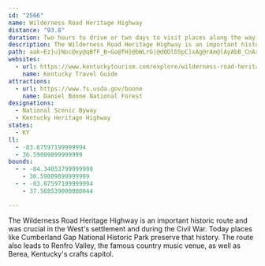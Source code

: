 ```yaml
---
id: "2566"
name: Wilderness Road Heritage Highway
distance: "93.8"
duration: Two hours to drive or two days to visit places along the way
description: The Wilderness Road Heritage Highway is an important historic route and was crucial in the West's settlement and during the Civil War. Today places like Cumberland Gap National Historic Park preserve that history. The route also leads to Renfro Valley, the famous country music venue, as well as Berea, Kentucky's crafts capitol.
path: aak~Ez}u}Noc@xy@qBfF_B~Go@fH}@bWLrG|@dQDlDSpC]xAg@rAm@lAyAbB_CnAsA\c@TmIb@iCZgSdGeDl@cBJmDD{HKeIPeTnCiDRWOeAC[MuHgA_PyCcD_@_CEcCJuLlAgVfAePfAmCB_BWcCaAcXoSwBaAiDq@wAEcCJaR~BeJr@u_@?yAEcCY}Bq@kAm@g@Y_BeBwAmBsH}NcBqBoB{AiSaMiBeBoA{Bi@_BsDcSwAeDyAgBcAw@sB{@kb@aKg@Eg@Kk@Gi@Ek@Ai@@S@[Bm@Je@HcF~@oATqAl@cBj@kATkCFwCKcBQoA_@uDuAcIeBs@Kk@Es@Ak@@o@D]Dg@H}C`Aq@La@FqCPaAJ_AHq@Dm@@qA@qG?o@Eo@IoE[O?{@Cm@@k@Bm@Hk@L[HODg@Pi@Vi@Zg@^a@^a@b@INQXYl@Wn@Sl@Sx@CLKb@{@nEw@bEOr@Mb@Ux@Ur@Un@Yp@OZa@v@w@nA[`@a@h@a@b@c@b@a@\g@^e@Ze@XIDkCrA}BhAeEzBoBz@qFxCiDjBgCtAi@Ti@Ne@Jk@Hi@Di@?G?c@Ai@Ek@Ic@Ik@Qa@Qe@Wm@]cBcA_CqA_CuAsGuD_Ai@gDqBoBqAaA}@iGeHcA{@iBgAiAg@yCw@aE_@uCDgOpAyFRmEEqNy@cCBcC^aCx@oAr@aKzJqClBkAl@ua@bOcDh@{BEoAWoAa@kJaGoCwA}EeBuKsAcCMyCD{D^]RmCd@w@@mDKgM{AoK_@aL`A_D~@aFj@_@dAsCtBiStXgN~e@wA`DlEzK^pBZzC?vACtBa@rC_@rAmAzCoBjDgC`CmJrGcB~A_DrEcBrDmArDo@`DgEv[_BxKiAvEqMv`@yAdEs@xAcAhB}DvFyDlDiCzA{GxC}d@nQyE~Ae@?aFfBiDlBwBfBeApA}A`CmAjC{@rCy@rEyAzNm@dD_A`Do@dBsAhC_BxBiBrBsB~AoAx@aCdAuA`@kFp@kPp@{Fr@_GfAcCr@gIlDmIfFeFdEet@ju@gS`TyClCsD`CoBbA}Br@iDr@kIlAaGdBiJxEwdAzj@sDrAcCr@iDr@uJvAiBf@mDrAcDjBal@d`@eKzFsFlCoRrGkOzE{FlC}C~BmCtCwCpEgBlDcBlFiL~b@e@tAgD~HiBfDiDxEyCdDcCzBwHzFcB~AyAfBeCjEuAnDkAjFgFdZy@`IIfDBjDJfDRlBt@dFvAxFj@xApAhCvA~BzCzDxSzVvZp_@pLzMfGvHfE~E|DdEvFnFbI~GpQnNhEtEtBlDrArChBdG|@tEd@xFJzD?`DGhBO`Cm@lEo@`DiA|DcFvLuVxh@gOl\wDxG_BpBoAfAmD~A{DdAwJfB}Ed@wJWgEP}ZtFwk@dIcCf@oGlBkaAv_@eCz@gCj@gFf@oFEy]wCoDRgE`AmF`DiDvC{[bZmChDyAdDi@xAm@`Ce@zC[~E?jCd@tIiBd@}BdDyAxA{O|J_Bp@gARyBLoAM}Bk@yAs@y@k@{HuJgEoEeFqDsAuA{E_GuBgE_AeAoAa@yIE_ASa@[}@gAmEuK}CuGc@s@iAi@yDOcADyDr@}ACiDY}CHsFt@mBl@sCvB}C`AoDPgEGiNw@aDm@uDiAuAo@gGeF_NuHs@Wu@AYF}DxBoBj@mAJiB?wNw@uBPsBp@qAl@iHlFaAf@iB`@uDNqB`@iAd@eGfD_@d@{@~BqEtSi@fBi@fA{@p@o]dPgCpBy@dAkAlB_AjC}@`FmApSe@lDyD`O_A~BsCzEi@`CO|DCtLU`IPbMEtCi@dGa@rCm@zAi@j@oA^}BPkAX_LtFwHdDuGrBoBFaNaAmFCgEi@gDqByB{@_Io@_Bc@{DwC}@eAiCuDoBeDi@k@aAo@iC_AiBG_CZqJxDyMhEk@\wBlDoA`Ao@TsALqHTyAj@_AvA}@`Du@pB_AbBiObTmC~EmEtMm\h_Am@rAs@fA{A~AiBjAgjAdr@gDxAmCpB_H`EgBpB_AzB_AdEy@fGqCjPeApEaEhN]dBQtAOpCDlBvBbZCtBKdBi@zBy@vB}EnHe@dAg@lBSvBGrAF|BdDhc@DfBCxC[fEu@fEwDtRyCxJi@fE_@hQiAbMIlCXdGxClf@DfD[lD_AxEsAzEYj@s@~@_Bz@gBXcFBcE^{FrAoVvGwEtA_Bt@o@|@c@hAOv@w@xHk@fCy@fC{FbMsBjDeB~BcDlCkCtA{EdBuJrCeBr@aB~@oCdCkOvRcAjAkAz@w@b@qBh@sJ|AqElAumAjj@sQhGT~AIp@_@tAe@x@mApAiCxAw@rAyAhF_@jB_@xCEtFUpAs@rBoBrEcBf@_@z@OvAJxBbAlEN`BSdC[fAaJzQ}@rA_B`AgGhA_@ZUd@I~@D`BZ~JNjAwM`FuxAll@eHnCiGpBmDlBy_@fO_Cb@iCJaEMsSqB_ABcAX_At@wHjJiOdOeBvAaG`DsAbAsHhHoLlKsCtCkKtSwEnIkA~CcArEiAxDyAfDcBtCig@lj@oM|Fw@TuB\c|@zA}APyBl@_B|@wAnAcB|B_ArBi@`BeBlIiAzCy@`BsApBeL|LmE|FiBfDsCtGiD`HeDrFyFzH_DjDgEtDmc@h_@uA`AsDjDqWxT_U`RmFlFmEfGyD`H{BlF_EzEc@x@e@rA_@~Cc@tRyAnPcAlFu@`DsAfEaCxFiDxF}DxEcDvCoDdC{l@v`@iB`BsD~DiBlA}MjFyDlAyDt@uFr@eB^oBv@}EzBwCbAmFr@{F?yBZuAv@qAlAkAlCw@~Dk@rBoAxBaAz@iAj@aB\}A?sEc@aBJ{Af@_Ar@i@p@cArBY|AK|A@bBXxB\fArFzL~@jDZtD@fBS~Cm@rCob@txA_FdPcAbC_AxA}@fAoDtCgBjBoAxC[xBMtCj@~IBdBUzCo@dCeArBqAtAsGxDqBdB_AdA}GpJu@|Am@jBk@lDc@nGy@`DsBrDwFdI_BnBo@l@_CjAgB\qNRwEXwCd@sCx@kGlCyBtAeEvDwC`E_CfEaEtFmDxCiAp@mDfAyAV_CPqCEoBUuHiB{Ce@gE?iDV}Cb@gGpBwEpCuDhB{H~C}A^{ARkCF{B]qBu@yCyBiBgCuL}QsCeFiB{EqDwKcBwDiBaCy@s@_By@_B_@mBQyCR}DlAyL|EuPvIiEdB}Bj@wAJiECoC_@eIaCmEw@{COqC?}Fl@}@?_AKsBm@uBwAqAuBk@aB]oBKsBDwJ?yBEeAO_AW{@q@mAi@i@_Ae@mAOiA@iAXo@\cFlD}@lAoCfHcN~Ta@bAs@lCe@rCS~Co@|M?vBThFl@rDdA`DbBjD~AlBrCdCv@dAd@hATrABdCSdByAfFeAdBcB`BgBl@yD\sFLgDl@yCpAwCfCiAdB}ArDyGfXiBhFmBfDuB`Ci@b@[Tc@ZWNYPcAd@aA\_AXgAVmARwO~AoRxAkERaK?wDMiEm@qIwBcBKmBH_B^cA`@uBpAsB`Bw@v@yBzCuBxEy@~CcGf[c@dFCfCH`Dh@lFt@fDfFzPXvCMzCq@lC}@zAaNlR}C`FyClGgGlN}DpGiBjDs@rB_@|Aw@|EU~FHnD|@jO@tEaCtt@]fF_@lCiN`r@yBdPuNlp@iAfCsBfCsA~@}FdCoBxAyAxBg@dA[lA_@fDDjDb@fDxBbJPvBBxBIlAa@nCaDxIo@`DYlDErL_@xCi@tCi@hB}IjQqC`HeArD{EbS_Bs@sC_AqFjAy@EwPgImAaA}CmDsB_BeBo@_LiCcEWmDNeIzAiE`@uAb@cBlAiAqBy@aAqXcOuByAeIkIiCoByCeAmEe@{Xm@cHLwV`HwG|AeGfAekBvTkGr@kCJiA?kC[eCu@_Aa@yB{A}DyDkCyBuB_AcCm@_DWqBDgNlBmCPkDDkCKsE_@e]gDwG}@gDoAmBmAcBwAeByBiAmBo@{A}AeGiNom@q@yBwAyCeB_Cy@w@}CoBgBq@iB_@uDUqBHoBZiAZiCjAgh@~`@cEfCgC~@mZlHmC~@eCnA}CxBwQ`PaBjA}Ar@cCt@sEd@yNKiDH{^hHaCL_BIiDk@qyB_h@wCg@uHy@gFy@wtBc`@{Ae@wBcAgXgSyDyCa@Sg@SqAa@e@OiDaAgCq@YKYIeCw@iA[k@MeEU_DDgR`AkLa@gLwAgEYiDAsMRsHm@yDMwEF{Kf@cCKyAYsBo@se@yQsFgBsAMmBAeObBwCMkB_@mBs@uQcJ{JwFaGmCeA[gAOeDAwAVaBTiDd@_BLiBH_@BQ@E?[@eAeAEmAd@gk@I_AoBsF
websites:
  - url: https://www.kentuckytourism.com/explore/wilderness-road-heritage-highway-2736
    name: Kentucky Travel Guide
attractions:
  - url: https://www.fs.usda.gov/boone
    name: Daniel Boone National Forest
designations:
  - National Scenic Byway
  - Kentucky Heritage Highway
states:
  - KY
ll:
  - -83.67597199999994
  - 36.59809899999999
bounds:
  - - -84.34053799999998
    - 36.59809899999999
  - - -83.67597199999994
    - 37.568539000000044

---
```


The Wilderness Road Heritage Highway is an important historic route and was crucial in the West's settlement and during the Civil War. Today places like Cumberland Gap National Historic Park preserve that history. The route also leads to Renfro Valley, the famous country music venue, as well as Berea, Kentucky's crafts capitol.
